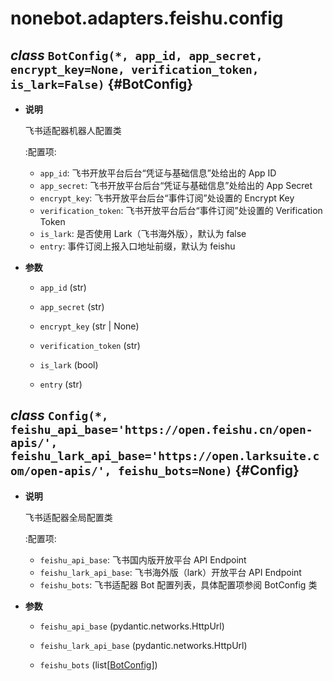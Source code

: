 # nonebot.adapters.feishu.config

## _class_ `BotConfig(*, app_id, app_secret, encrypt_key=None, verification_token, is_lark=False)` {#BotConfig}

- **说明**

  飞书适配器机器人配置类

  :配置项:

  - `app_id`: 飞书开放平台后台“凭证与基础信息”处给出的 App ID
  - `app_secret`: 飞书开放平台后台“凭证与基础信息”处给出的 App Secret
  - `encrypt_key`: 飞书开放平台后台“事件订阅”处设置的 Encrypt Key
  - `verification_token`: 飞书开放平台后台“事件订阅”处设置的 Verification Token
  - `is_lark`: 是否使用 Lark（飞书海外版），默认为 false
  - `entry`: 事件订阅上报入口地址前缀，默认为 feishu

- **参数**

  - `app_id` (str)

  - `app_secret` (str)

  - `encrypt_key` (str | None)

  - `verification_token` (str)

  - `is_lark` (bool)

  - `entry` (str)

## _class_ `Config(*, feishu_api_base='https://open.feishu.cn/open-apis/', feishu_lark_api_base='https://open.larksuite.com/open-apis/', feishu_bots=None)` {#Config}

- **说明**

  飞书适配器全局配置类

  :配置项:

  - `feishu_api_base`: 飞书国内版开放平台 API Endpoint
  - `feishu_lark_api_base`: 飞书海外版（lark）开放平台 API Endpoint
  - `feishu_bots`: 飞书适配器 Bot 配置列表，具体配置项参阅 BotConfig 类

- **参数**

  - `feishu_api_base` (pydantic.networks.HttpUrl)

  - `feishu_lark_api_base` (pydantic.networks.HttpUrl)

  - `feishu_bots` (list[[BotConfig](#BotConfig)])
